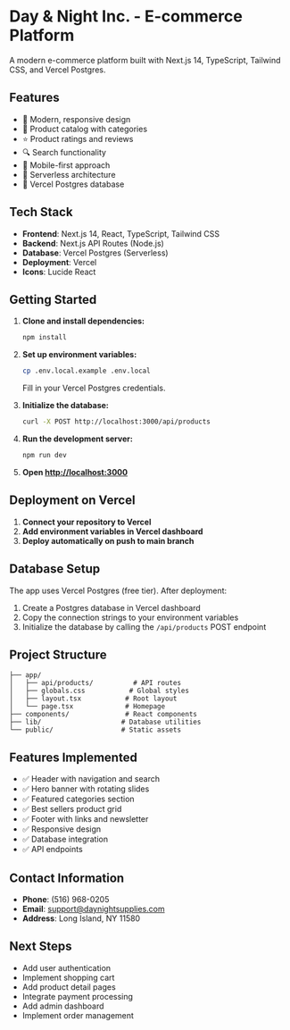 # Day & Night Inc. - E-commerce Platform

A modern e-commerce platform built with Next.js 14, TypeScript, Tailwind CSS, and Vercel Postgres.

## Features

- 🎨 Modern, responsive design
- 🛒 Product catalog with categories
- ⭐ Product ratings and reviews
- 🔍 Search functionality
- 📱 Mobile-first approach
- 🚀 Serverless architecture
- 💾 Vercel Postgres database

## Tech Stack

- **Frontend**: Next.js 14, React, TypeScript, Tailwind CSS
- **Backend**: Next.js API Routes (Node.js)
- **Database**: Vercel Postgres (Serverless)
- **Deployment**: Vercel
- **Icons**: Lucide React

## Getting Started

1. **Clone and install dependencies:**
   ```bash
   npm install
   ```

2. **Set up environment variables:**
   ```bash
   cp .env.local.example .env.local
   ```
   Fill in your Vercel Postgres credentials.

3. **Initialize the database:**
   ```bash
   curl -X POST http://localhost:3000/api/products
   ```

4. **Run the development server:**
   ```bash
   npm run dev
   ```

5. **Open [http://localhost:3000](http://localhost:3000)**

## Deployment on Vercel

1. **Connect your repository to Vercel**
2. **Add environment variables in Vercel dashboard**
3. **Deploy automatically on push to main branch**

## Database Setup

The app uses Vercel Postgres (free tier). After deployment:

1. Create a Postgres database in Vercel dashboard
2. Copy the connection strings to your environment variables
3. Initialize the database by calling the `/api/products` POST endpoint

## Project Structure

```
├── app/
│   ├── api/products/          # API routes
│   ├── globals.css           # Global styles
│   ├── layout.tsx           # Root layout
│   └── page.tsx             # Homepage
├── components/              # React components
├── lib/                    # Database utilities
└── public/                 # Static assets
```

## Features Implemented

- ✅ Header with navigation and search
- ✅ Hero banner with rotating slides
- ✅ Featured categories section
- ✅ Best sellers product grid
- ✅ Footer with links and newsletter
- ✅ Responsive design
- ✅ Database integration
- ✅ API endpoints

## Contact Information

- **Phone**: (516) 968-0205
- **Email**: support@daynightsupplies.com
- **Address**: Long Island, NY 11580

## Next Steps

- Add user authentication
- Implement shopping cart
- Add product detail pages
- Integrate payment processing
- Add admin dashboard
- Implement order management